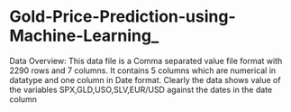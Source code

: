 # Gold-Price-Prediction-using-Machine-Learning_
Data Overview: This data file is a Comma separated value file format with 2290 rows and 7 columns. It contains 5 columns which are numerical in datatype and one column in Date format. Clearly the data shows value of the variables SPX,GLD,USO,SLV,EUR/USD against the dates in the date column
